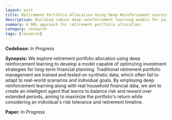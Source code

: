 ```yaml
---
layout: post
title: Retirement Portfolio Allocation Using Deep Reinforcement Learning
description: Building robust deep reinforcement learning models for portfolio allocation problems 
summary: A DRL approach for retirement portfolio allocation
category: research
tags: [research]
---
```


<b>Codebase:</b> In Progress

<b>Synopsis:</b> We explore retirement portfolio allocation using deep reinforcement learning to develop a model capable of optimizing investment strategies for long-term financial planning. Traditional retirement portfolio management are trained and tested on synthetic data, which often fail to adapt to real-world scenarios and individual goals. By employing deep reinforcement learning along with real household financial data, we aim to create an intelligent agent that learns to balance risk and reward over extended periods, aiming to maximize the portfolio's return while considering an individual's risk tolerance and retirement timeline. 

<b>Paper:</b> In Progress